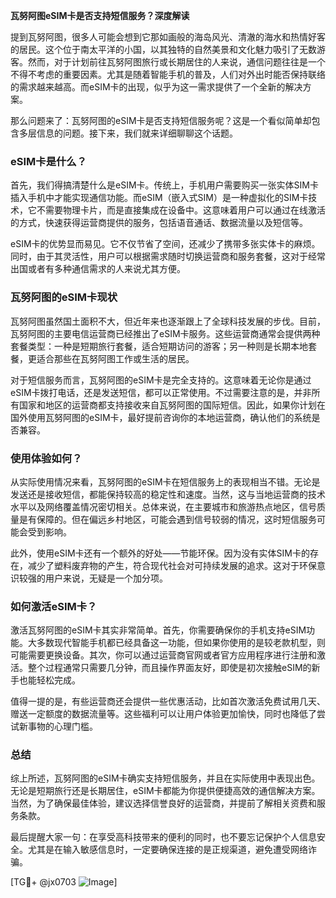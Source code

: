 **瓦努阿图eSIM卡是否支持短信服务？深度解读**

提到瓦努阿图，很多人可能会想到它那如画般的海岛风光、清澈的海水和热情好客的居民。这个位于南太平洋的小国，以其独特的自然美景和文化魅力吸引了无数游客。然而，对于计划前往瓦努阿图旅行或长期居住的人来说，通信问题往往是一个不得不考虑的重要因素。尤其是随着智能手机的普及，人们对外出时能否保持联络的需求越来越高。而eSIM卡的出现，似乎为这一需求提供了一个全新的解决方案。

那么问题来了：瓦努阿图的eSIM卡是否支持短信服务呢？这是一个看似简单却包含多层信息的问题。接下来，我们就来详细聊聊这个话题。

### eSIM卡是什么？

首先，我们得搞清楚什么是eSIM卡。传统上，手机用户需要购买一张实体SIM卡插入手机中才能实现通信功能。而eSIM（嵌入式SIM）是一种虚拟化的SIM卡技术，它不需要物理卡片，而是直接集成在设备中。这意味着用户可以通过在线激活的方式，快速获得运营商提供的服务，包括语音通话、数据流量以及短信等。

eSIM卡的优势显而易见。它不仅节省了空间，还减少了携带多张实体卡的麻烦。同时，由于其灵活性，用户可以根据需求随时切换运营商和服务套餐，这对于经常出国或者有多种通信需求的人来说尤其方便。

### 瓦努阿图的eSIM卡现状

瓦努阿图虽然国土面积不大，但近年来也逐渐跟上了全球科技发展的步伐。目前，瓦努阿图的主要电信运营商已经推出了eSIM卡服务。这些运营商通常会提供两种套餐类型：一种是短期旅行套餐，适合短期访问的游客；另一种则是长期本地套餐，更适合那些在瓦努阿图工作或生活的居民。

对于短信服务而言，瓦努阿图的eSIM卡是完全支持的。这意味着无论你是通过eSIM卡拨打电话，还是发送短信，都可以正常使用。不过需要注意的是，并非所有国家和地区的运营商都支持接收来自瓦努阿图的国际短信。因此，如果你计划在国外使用瓦努阿图的eSIM卡，最好提前咨询你的本地运营商，确认他们的系统是否兼容。

### 使用体验如何？

从实际使用情况来看，瓦努阿图的eSIM卡在短信服务上的表现相当不错。无论是发送还是接收短信，都能保持较高的稳定性和速度。当然，这与当地运营商的技术水平以及网络覆盖情况密切相关。总体来说，在主要城市和旅游热点地区，信号质量是有保障的。但在偏远乡村地区，可能会遇到信号较弱的情况，这时短信服务可能会受到影响。

此外，使用eSIM卡还有一个额外的好处——节能环保。因为没有实体SIM卡的存在，减少了塑料废弃物的产生，符合现代社会对可持续发展的追求。这对于环保意识较强的用户来说，无疑是一个加分项。

### 如何激活eSIM卡？

激活瓦努阿图的eSIM卡其实非常简单。首先，你需要确保你的手机支持eSIM功能。大多数现代智能手机都已经具备这一功能，但如果你使用的是较老款机型，则可能需要更换设备。其次，你可以通过运营商官网或者官方应用程序进行注册和激活。整个过程通常只需要几分钟，而且操作界面友好，即使是初次接触eSIM的新手也能轻松完成。

值得一提的是，有些运营商还会提供一些优惠活动，比如首次激活免费试用几天、赠送一定额度的数据流量等。这些福利可以让用户体验更加愉快，同时也降低了尝试新事物的心理门槛。

### 总结

综上所述，瓦努阿图的eSIM卡确实支持短信服务，并且在实际使用中表现出色。无论是短期旅行还是长期居住，eSIM卡都能为你提供便捷高效的通信解决方案。当然，为了确保最佳体验，建议选择信誉良好的运营商，并提前了解相关资费和服务条款。

最后提醒大家一句：在享受高科技带来的便利的同时，也不要忘记保护个人信息安全。尤其是在输入敏感信息时，一定要确保连接的是正规渠道，避免遭受网络诈骗。

[TG💪+ @jx0703 ![Image](https://github.com/user-attachments/assets/dbca1d08-cadb-493c-b0ec-ad6f7a83f270)]